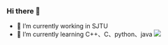 ### Hi there 👋
- 🔭 I’m currently working in SJTU
- 🌱 I’m currently learning C++、C、python、java
![](http://lmages.linin.xyz/images/2021/03/03/BrF0.jpg)

